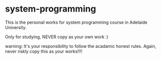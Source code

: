 ﻿# system-programming
This is the personal works for system programming course in Adelaide University.

Only for studying, NEVER copy as your own work :)

warning: It's your responsibility to follow the acadamic honest rules. Again, never riskly copy this as your works!!!!

